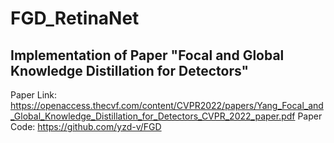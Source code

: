 # FGD_RetinaNet

## Implementation of Paper "Focal and Global Knowledge Distillation for Detectors" 
Paper Link: https://openaccess.thecvf.com/content/CVPR2022/papers/Yang_Focal_and_Global_Knowledge_Distillation_for_Detectors_CVPR_2022_paper.pdf
Paper Code: https://github.com/yzd-v/FGD
